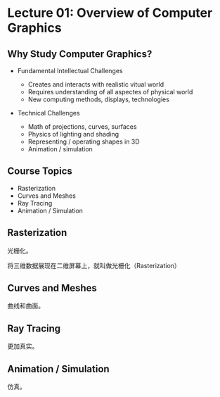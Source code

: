﻿# Lecture 01: Overview of Computer Graphics

## Why Study Computer Graphics?

- Fundamental Intellectual Challenges
  - Creates and interacts with realistic vitual world
  - Requires understanding of all aspectes of physical world
  - New computing methods, displays, technologies

- Technical Challenges
  - Math of projections, curves, surfaces
  - Physics of lighting and shading
  - Representing / operating shapes in 3D
  - Animation / simulation

## Course Topics

- Rasterization
- Curves and Meshes
- Ray Tracing
- Animation / Simulation

## Rasterization

光栅化。

将三维数据展现在二维屏幕上，就叫做光栅化（Rasterization）

## Curves and Meshes

曲线和曲面。

## Ray Tracing

更加真实。

## Animation / Simulation

仿真。
